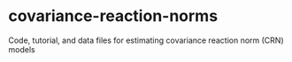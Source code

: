 # covariance-reaction-norms
Code, tutorial, and data files for estimating covariance reaction norm (CRN) models
